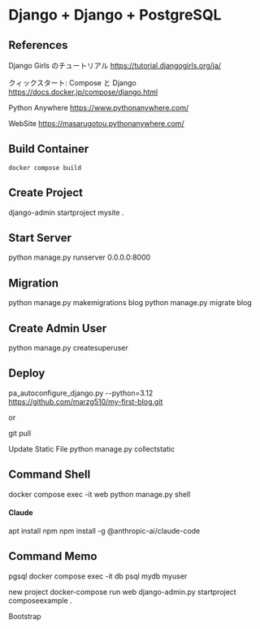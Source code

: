 # Django + Django + PostgreSQL

## References

Django Girls のチュートリアル
https://tutorial.djangogirls.org/ja/

クィックスタート: Compose と Django
https://docs.docker.jp/compose/django.html


Python Anywhere
https://www.pythonanywhere.com/


WebSite
https://masarugotou.pythonanywhere.com/


## Build Container

```shell
docker compose build
```

## Create Project

django-admin startproject mysite .
<!-- docker-compose run web django-admin.py startproject mysite . -->

## Start Server
python manage.py runserver 0.0.0.0:8000

## Migration

python manage.py makemigrations blog
python manage.py migrate blog

## Create Admin User

python manage.py createsuperuser

## Deploy

pa_autoconfigure_django.py --python=3.12 https://github.com/marzg510/my-first-blog.git

or

git pull

Update Static File
python manage.py collectstatic

## Command Shell

docker compose exec -it web python manage.py shell


#### Claude

apt install npm
npm install -g @anthropic-ai/claude-code


## Command Memo

pgsql
docker compose exec -it db psql mydb myuser

new project
docker-compose run web django-admin.py startproject composeexample .

Bootstrap
        <link rel="stylesheet" href="//maxcdn.bootstrapcdn.com/bootstrap/3.2.0/css/bootstrap.min.css">
        <link rel="stylesheet" href="//maxcdn.bootstrapcdn.com/bootstrap/3.2.0/css/bootstrap-theme.min.css">
